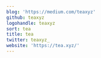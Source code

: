```yaml
---
blog: 'https://medium.com/teaxyz'
github: teaxyz
logohandle: teaxyz
sort: tea
title: tea
twitter: teaxyz_
website: 'https://tea.xyz/'
---
```

